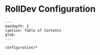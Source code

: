 # RollDev Configuration

```{toctree}
---
maxdepth: 2
caption: Table of Contents
glob:
---

configuration/*
```

